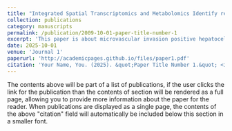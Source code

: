 ```yaml
---
title: "Integrated Spatial Transcriptomics and Metabolomics Identify regional Key Cellular and Metabolic Drivers of Microvascular Invasion in HCC"
collection: publications
category: manuscripts
permalink: /publication/2009-10-01-paper-title-number-1
excerpt: 'This paper is about microvascular invasion positive hepatocellular carcinoma.'
date: 2025-10-01
venue: 'Journal 1'
paperurl: 'http://academicpages.github.io/files/paper1.pdf'
citation: 'Your Name, You. (2025). &quot;Paper Title Number 1.&quot; <i>Journal 1</i>. 1(1).'
---
```

The contents above will be part of a list of publications, if the user clicks the link for the publication than the contents of section will be rendered as a full page, allowing you to provide more information about the paper for the reader. When publications are displayed as a single page, the contents of the above "citation" field will automatically be included below this section in a smaller font.
